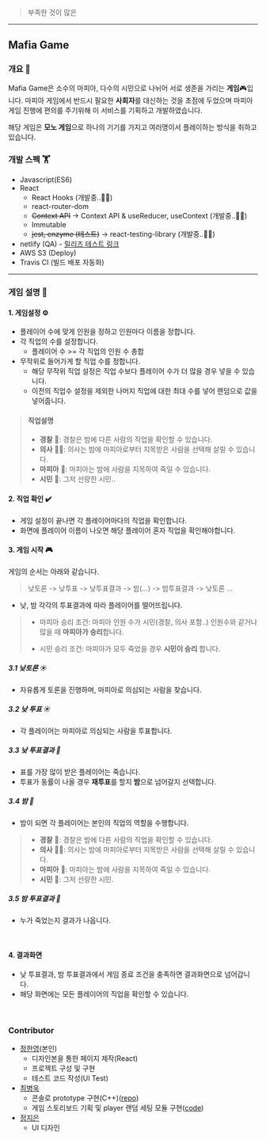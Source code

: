 > 부족한 것이 많은 

---

## Mafia Game 

### 개요 🚀

Mafia Game은 소수의 마피아, 다수의 시민으로 나뉘어 서로 생존을 가리는 **게임**🎮입니다. 마피아 게임에서 반드시 필요한 **사회자**를 대신하는 것을 초점에 두었으며 마피아 게임 진행에 편의를 주기위해 이 서비스를 기획하고 개발하였습니다.

해당 게임은 **모노 게임**으로 하나의 기기를 가지고 여러명이서 플레이하는 방식을 취하고 있습니다.

### 개발 스펙 🏋️‍

- Javascript(ES6)
- React
  - React Hooks (개발중..👨‍💻)
  - react-router-dom
  - ~~Context API~~ -> Context API & useReducer, useContext (개발중..👨‍💻)
  - Immutable
  - ~~jest, enzyme (테스트)~~ -> react-testing-library (개발중..👨‍💻)
- netlify (QA) - [릴리즈 테스트 링크](https://mafiagame.netlify.com)
- AWS S3 (Deploy)
- Travis CI (빌드 배포 자동화)

---

### 게임 설명 🏃‍

#### 1. 게임설정 ⚙️

- 플레이어 수에 맞게 인원을 정하고 인원마다 이름을 정합니다.
- 각 직업의 수를 설정합니다. 
  - 플레이어 수 >= 각 직업의 인원 수 총합
- 무작위로 들어가게 할 직업 수를 정합니다. 
  - 해당 무작위 직업 설정은 직업 수보다 플레이어 수가 더 많을 경우 넣을 수 있습니다.
  - 이전의 직업수 설정을 제외한 나머지 직업에 대한 최대 수를 넣어 랜덤으로 값을 넣어줍니다.

> #### 직업설명
> - **경찰** 👮‍: 경찰은 밤에 다른 사람의 직업을 확인할 수 있습니다.
> - **의사** 👨‍⚕️: 의사는 밤에 마피아로부터 지목받은 사람을 선택해 살릴 수 있습니다.
> - **마피아** 🔪: 마피아는 밤에 사람을 지목하여 죽일 수 있습니다.
> - **시민** 🙎‍: 그저 선량한 시민..

#### 2. 직업 확인 ✔️

- 게임 설정이 끝나면 각 플레이어마다의 직업을 확인합니다.
- 화면에 플레이어 이름이 나오면 해당 플레이어 혼자 직업을 확인해야합니다.

#### 3. 게임 시작 🎮

게임의 순서는 아래와 같습니다.

> 낮토론 -> 낮투표 -> 낮투표결과 -> 밤(...) -> 밤투표결과 -> 낮토론 ...

- 낮, 밤 각각의 투표결과에 따라 플레이어를 떨어뜨립니다.
> - 마피아 승리 조건: 마피아 인원 수가 시민(경찰, 의사 포함..) 인원수와 같거나 많을 때 **마피아가 승리**합니다.
>
> - 시민 승리 조건: 마피아가 모두 죽었을 경우 **시민이 승리** 합니다.

##### 3.1 낮토론 ☀️

- 자유롭게 토론을 진행하며, 마피아로 의심되는 사람을 찾습니다.

##### 3.2 낮 투표 ☀️

- 각 플레이어는 마피아로 의심되는 사람을 투표합니다.

##### 3.3 낮 투표결과 🌇

- 표를 가장 많이 받은 플레이어는 죽습니다.
- 투표가 동률이 나올 경우 **재투표**를 할지 **밤**으로 넘어갈지 선택합니다.

##### 3.4 밤 🌙

- 밤이 되면 각 플레이어는 본인의 직업의 역할을 수행합니다.

> - **경찰** 👮‍: 경찰은 밤에 다른 사람의 직업을 확인할 수 있습니다.
> - **의사** 👨‍⚕️: 의사는 밤에 마피아로부터 지목받은 사람을 선택해 살릴 수 있습니다.
> - **마피아** 🔪: 마피아는 밤에 사람을 지목하여 죽일 수 있습니다.
> - **시민** 🙎‍: 그저 선량한 시민.

##### 3.5 밤 투표결과 🌅

- 누가 죽었는지 결과가 나옵니다.

<br>

#### 4. 결과화면

- 낮 투표결과, 밤 투표결과에서 게임 종료 조건을 충족하면 결과화면으로 넘어갑니다.
- 해당 화면에는 모든 플레이어의 직업을 확인할 수 있습니다.

<br>

### Contributor

- [정한영](https://github.com/JungHanYoung)(본인)
  - 디자인본을 통한 페이지 제작(React)
  - 프로젝트 구성 및 구현
  - 테스트 코드 작성(UI Test)
- [최병욱](https://github.com/ChoiBU)
  - 콘솔로 prototype 구현(C++)([repo](https://github.com/ChoiBU/MafiaGame_single_cpp))
  - 게임 스토리보드 기획 및 player 랜덤 세팅 모듈 구현([code](https://github.com/JungHanYoung/MafiaGame_single_react/blob/0209_develop/src/utils/setPlayers.js))
- [정지은](http://burnicknich.dothome.co.kr/)
  - UI 디자인

